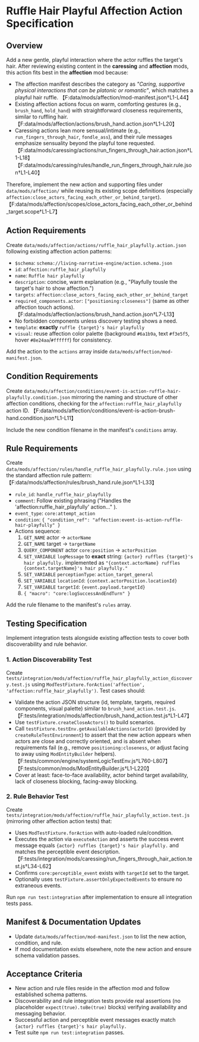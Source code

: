 # Ruffle Hair Playful Affection Action Specification

## Overview

Add a new gentle, playful interaction where the actor ruffles the target's hair. After reviewing existing content in the **caressing** and **affection** mods, this action fits best in the **affection** mod because:

- The affection manifest describes the category as *"Caring, supportive physical interactions that can be platonic or romantic"*, which matches a playful hair ruffle. 【F:data/mods/affection/mod-manifest.json†L1-L44】
- Existing affection actions focus on warm, comforting gestures (e.g., `brush_hand`, `hold_hand`) with straightforward closeness requirements, similar to ruffling hair. 【F:data/mods/affection/actions/brush_hand.action.json†L1-L20】
- Caressing actions lean more sensual/intimate (e.g., `run_fingers_through_hair`, `fondle_ass`), and their rule messages emphasize sensuality beyond the playful tone requested. 【F:data/mods/caressing/actions/run_fingers_through_hair.action.json†L1-L18】【F:data/mods/caressing/rules/handle_run_fingers_through_hair.rule.json†L1-L40】

Therefore, implement the new action and supporting files under `data/mods/affection/` while reusing its existing scope definitions (especially `affection:close_actors_facing_each_other_or_behind_target`). 【F:data/mods/affection/scopes/close_actors_facing_each_other_or_behind_target.scope†L1-L7】

## Action Requirements

Create `data/mods/affection/actions/ruffle_hair_playfully.action.json` following existing affection action patterns:

- `$schema`: `schema://living-narrative-engine/action.schema.json`
- `id`: `affection:ruffle_hair_playfully`
- `name`: `Ruffle hair playfully`
- `description`: concise, warm explanation (e.g., "Playfully tousle the target's hair to show affection.")
- `targets`: `affection:close_actors_facing_each_other_or_behind_target`
- `required_components.actor`: `["positioning:closeness"]` (same as other affection touch actions). 【F:data/mods/affection/actions/brush_hand.action.json†L7-L13】
- No forbidden components unless discovery testing shows a need.
- `template`: **exactly** `ruffle {target}'s hair playfully`
- `visual`: reuse affection color palette (background `#6a1b9a`, text `#f3e5f5`, hover `#8e24aa`/`#ffffff`) for consistency.

Add the action to the `actions` array inside `data/mods/affection/mod-manifest.json`.

## Condition Requirements

Create `data/mods/affection/conditions/event-is-action-ruffle-hair-playfully.condition.json` mirroring the naming and structure of other affection conditions, checking for the `affection:ruffle_hair_playfully` action ID. 【F:data/mods/affection/conditions/event-is-action-brush-hand.condition.json†L1-L11】

Include the new condition filename in the manifest's `conditions` array.

## Rule Requirements

Create `data/mods/affection/rules/handle_ruffle_hair_playfully.rule.json` using the standard affection rule pattern: 【F:data/mods/affection/rules/brush_hand.rule.json†L1-L33】

- `rule_id`: `handle_ruffle_hair_playfully`
- `comment`: Follow existing phrasing ("Handles the 'affection:ruffle_hair_playfully' action..." ).
- `event_type`: `core:attempt_action`
- `condition`: `{ "condition_ref": "affection:event-is-action-ruffle-hair-playfully" }`
- Actions sequence:
  1. `GET_NAME` actor → `actorName`
  2. `GET_NAME` target → `targetName`
  3. `QUERY_COMPONENT` actor `core:position` → `actorPosition`
  4. `SET_VARIABLE` `logMessage` to **exact** string: `{actor} ruffles {target}'s hair playfully.` implemented as `"{context.actorName} ruffles {context.targetName}'s hair playfully."`
  5. `SET_VARIABLE` `perceptionType`: `action_target_general`
  6. `SET_VARIABLE` `locationId`: `{context.actorPosition.locationId}`
  7. `SET_VARIABLE` `targetId`: `{event.payload.targetId}`
  8. `{ "macro": "core:logSuccessAndEndTurn" }`

Add the rule filename to the manifest's `rules` array.

## Testing Specification

Implement integration tests alongside existing affection tests to cover both discoverability and rule behavior.

### 1. Action Discoverability Test

Create `tests/integration/mods/affection/ruffle_hair_playfully_action_discovery.test.js` using `ModTestFixture.forAction('affection', 'affection:ruffle_hair_playfully')`. Test cases should:

- Validate the action JSON structure (id, template, targets, required components, visual palette) similar to `brush_hand_action.test.js`. 【F:tests/integration/mods/affection/brush_hand_action.test.js†L1-L47】
- Use `testFixture.createCloseActors()` to build scenarios.
- Call `testFixture.testEnv.getAvailableActions(actorId)` (provided by `createRuleTestEnvironment`) to assert that the new action appears when actors are close and correctly oriented, and is absent when requirements fail (e.g., remove `positioning:closeness`, or adjust facing to away using `ModEntityBuilder` helpers). 【F:tests/common/engine/systemLogicTestEnv.js†L760-L807】【F:tests/common/mods/ModEntityBuilder.js†L1-L220】
- Cover at least: face-to-face availability, actor behind target availability, lack of closeness blocking, facing-away blocking.

### 2. Rule Behavior Test

Create `tests/integration/mods/affection/ruffle_hair_playfully_action.test.js` (mirroring other affection action tests) that:

- Uses `ModTestFixture.forAction` with auto-loaded rule/condition.
- Executes the action via `executeAction` and asserts the success event message equals `{actor} ruffles {target}'s hair playfully.` and matches the perceptible event description. 【F:tests/integration/mods/caressing/run_fingers_through_hair_action.test.js†L34-L62】
- Confirms `core:perceptible_event` exists with `targetId` set to the target.
- Optionally uses `testFixture.assertOnlyExpectedEvents` to ensure no extraneous events.

Run `npm run test:integration` after implementation to ensure all integration tests pass.

## Manifest & Documentation Updates

- Update `data/mods/affection/mod-manifest.json` to list the new action, condition, and rule.
- If mod documentation exists elsewhere, note the new action and ensure schema validation passes.

## Acceptance Criteria

- New action and rule files reside in the affection mod and follow established schema patterns.
- Discoverability and rule integration tests provide real assertions (no placeholder `expect(true).toBe(true)` blocks) verifying availability and messaging behavior.
- Successful action and perceptible event messages exactly match `{actor} ruffles {target}'s hair playfully.`
- Test suite `npm run test:integration` passes.
